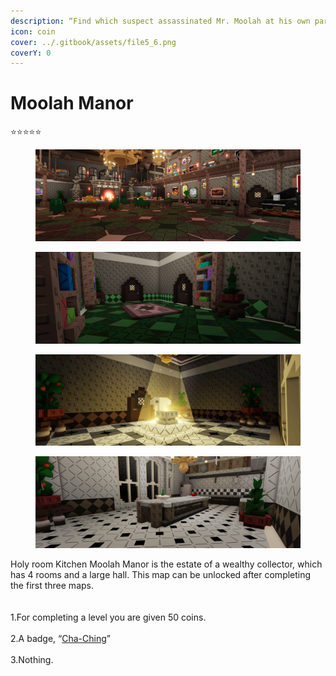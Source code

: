 ```yaml
---
description: “Find which suspect assassinated Mr. Moolah at his own party.”
icon: coin
cover: ../.gitbook/assets/file5_6.png
coverY: 0
---
```


# Moolah Manor

⭐⭐⭐⭐⭐

<div data-full-width="true"><figure><img src="../.gitbook/assets/file5_6.png" alt=""><figcaption></figcaption></figure> <figure><img src="../.gitbook/assets/file3 (6).png" alt=""><figcaption></figcaption></figure></div>

<div data-full-width="true"><figure><img src="../.gitbook/assets/file1_26.png" alt=""><figcaption></figcaption></figure> <figure><img src="../.gitbook/assets/file2 (9).png" alt=""><figcaption></figcaption></figure></div>

Holy room Kitchen Moolah Manor is the estate of a wealthy collector, which has 4 rooms and a large hall. This map can be unlocked after completing the first three maps.\
\
\
1.For completing a level you are given 50 coins.\
\
2.A badge, “[Cha-Ching](../Achievements/Cha-Ching.md)”\
\
3.Nothing.
